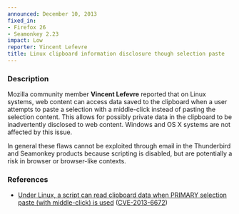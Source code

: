 ```yaml
---
announced: December 10, 2013
fixed_in:
- Firefox 26
- Seamonkey 2.23
impact: Low
reporter: Vincent Lefevre
title: Linux clipboard information disclosure though selection paste
---
```


<h3>Description</h3>

<p>Mozilla community member <strong>Vincent Lefevre</strong> reported that on
Linux systems, web content can access data saved to the clipboard when a user
attempts to paste a selection with a middle-click instead of pasting the
selection content. This allows for possibly private data in the clipboard to be
inadvertently disclosed to web content. Windows and OS X systems are not
affected by this issue.
</p>

<p class="note">In general these flaws cannot be exploited through email in the
Thunderbird and Seamonkey products because scripting is disabled, but are
potentially a risk in browser or browser-like contexts.</p>

<h3>References</h3>

<ul>
  <li><a href="https://bugzilla.mozilla.org/show_bug.cgi?id=894736">
        Under Linux, a script can read clipboard data when PRIMARY selection paste (with middle-click) is used</a> (<a href="http://cve.mitre.org/cgi-bin/cvename.cgi?name=CVE-2013-6672" class="ex-ref">CVE-2013-6672</a>)</li>
</ul>



